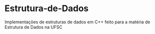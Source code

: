 # Estrutura-de-Dados
Implementações de estruturas de dados em C++ feito para a matéria de Estrutura de Dados na UFSC
